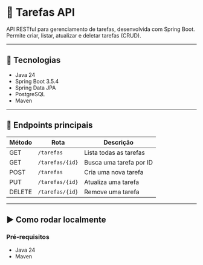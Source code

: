 # 📌 Tarefas API

API RESTful para gerenciamento de tarefas, desenvolvida com Spring Boot. Permite criar, listar, atualizar e deletar tarefas (CRUD).

---

## 🔧 Tecnologias

- Java 24
- Spring Boot 3.5.4
- Spring Data JPA
- PostgreSQL
- Maven

---

## 🚀 Endpoints principais

| Método | Rota             | Descrição               |
|--------|------------------|-------------------------|
| GET    | `/tarefas`       | Lista todas as tarefas |
| GET    | `/tarefas/{id}`  | Busca uma tarefa por ID |
| POST   | `/tarefas`       | Cria uma nova tarefa    |
| PUT    | `/tarefas/{id}`  | Atualiza uma tarefa     |
| DELETE | `/tarefas/{id}`  | Remove uma tarefa       |

---

## ▶️ Como rodar localmente

### Pré-requisitos

- Java 24
- Maven